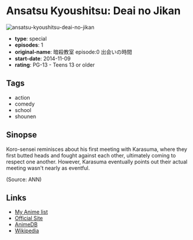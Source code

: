 # Ansatsu Kyoushitsu: Deai no Jikan

![ansatsu-kyoushitsu-deai-no-jikan](https://cdn.myanimelist.net/images/anime/12/68547.jpg)

-   **type**: special
-   **episodes**: 1
-   **original-name**: 暗殺教室 episode:0 出会いの時間
-   **start-date**: 2014-11-09
-   **rating**: PG-13 - Teens 13 or older

## Tags

-   action
-   comedy
-   school
-   shounen

## Sinopse

Koro-sensei reminisces about his first meeting with Karasuma, where they first butted heads and fought against each other, ultimately coming to respect one another. However, Karasuma eventually points out their actual meeting wasn't nearly as eventful.

(Source: ANN)

## Links

-   [My Anime list](https://myanimelist.net/anime/28405/Ansatsu_Kyoushitsu__Deai_no_Jikan)
-   [Official Site](http://www.ansatsu-anime.com/news/detail.php?id=1015954)
-   [AnimeDB](http://anidb.info/perl-bin/animedb.pl?show=anime&aid=10702)
-   [Wikipedia](http://en.wikipedia.org/wiki/Assassination_Classroom)
